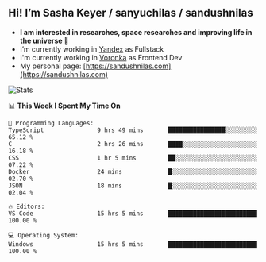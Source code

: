 ## Hi! I’m Sasha Keyer / sanyuchilas / sandushnilas

- **I am interested in researches, space researches and improving life in the universe 🌠** 
- I’m currently working in [Yandex](https://browser.yandex.ru/corp) as Fullstack
- I'm currently working in [Voronka](https://voronka-events.ru/about/) as Frontend Dev
- My personal page: [https://sandushnilas.com](https://sandushnilas.com)

![Stats](https://github-readme-stats.vercel.app/api?username=sanyuchilas&show_icons=true&theme=react&hide=issues&count_private=true&layout=compact)

<!--START_SECTION:waka-->
📊 **This Week I Spent My Time On** 

```text
💬 Programming Languages: 
TypeScript               9 hrs 49 mins       ████████████████░░░░░░░░░   65.12 % 
C                        2 hrs 26 mins       ████░░░░░░░░░░░░░░░░░░░░░   16.18 % 
CSS                      1 hr 5 mins         ██░░░░░░░░░░░░░░░░░░░░░░░   07.22 % 
Docker                   24 mins             █░░░░░░░░░░░░░░░░░░░░░░░░   02.70 % 
JSON                     18 mins             █░░░░░░░░░░░░░░░░░░░░░░░░   02.04 % 

🔥 Editors: 
VS Code                  15 hrs 5 mins       █████████████████████████   100.00 % 

💻 Operating System: 
Windows                  15 hrs 5 mins       █████████████████████████   100.00 % 
```


<!--END_SECTION:waka-->
